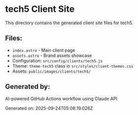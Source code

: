 # tech5 Client Site

This directory contains the generated client site files for tech5.

## Files:
- `index.astro` - Main client page
- `assets.astro` - Brand assets showcase
- Configuration: `src/config/clients/tech5.js`
- Theme: `theme-tech5` class in `src/styles/client-themes.css`
- Assets: `public/images/clients/tech5/`

## Generated by:
AI-powered GitHub Actions workflow using Claude API

Generated on: 2025-09-24T05:08:19.026Z
